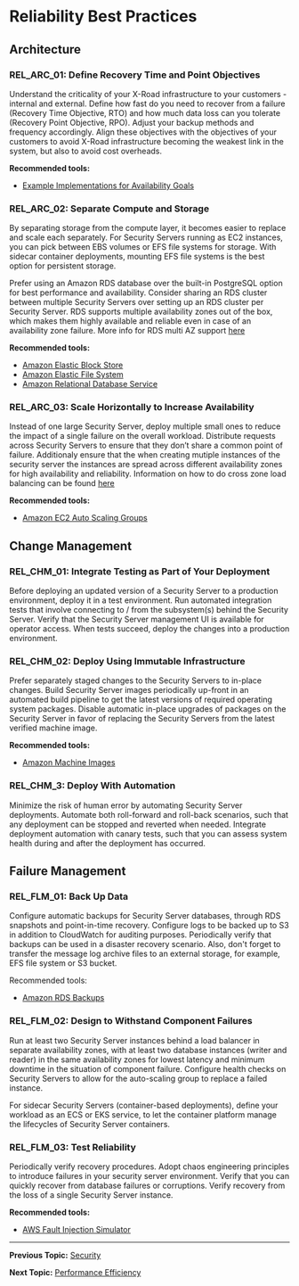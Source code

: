 # Reliability Best Practices

## Architecture

### REL_ARC_01: Define Recovery Time and Point Objectives

Understand the criticality of your X-Road infrastructure to your customers - internal and external. Define how fast
do you need to recover from a failure (Recovery Time Objective, RTO) and how much data loss can you tolerate (Recovery
Point Objective, RPO). Adjust your backup methods and frequency accordingly. Align these objectives with the objectives
of your customers to avoid X-Road infrastructure becoming the weakest link in the system, but also to avoid cost 
overheads.

**Recommended tools:**
* [Example Implementations for Availability Goals](https://docs.aws.amazon.com/wellarchitected/latest/reliability-pillar/example-implementations-for-availability-goals.html)


### REL_ARC_02: Separate Compute and Storage

By separating storage from the compute layer, it becomes easier to replace and scale each separately. For Security Servers
running as EC2 instances, you can pick between EBS volumes or EFS file systems for storage. With sidecar container deployments, 
mounting EFS file systems is the best option for persistent storage. 

Prefer using an Amazon RDS database over the built-in PostgreSQL option for best performance and availability. Consider
sharing an RDS cluster between multiple Security Servers over setting up an RDS cluster per Security Server. RDS supports multiple availability zones out of the box, which makes them highly available and reliable even in case of an availability zone failure. More info for RDS multi AZ support [here](https://docs.aws.amazon.com/AmazonRDS/latest/UserGuide/Concepts.MultiAZ.html)

**Recommended tools:**
* [Amazon Elastic Block Store](https://aws.amazon.com/ebs/)
* [Amazon Elastic File System](https://aws.amazon.com/efs/)
* [Amazon Relational Database Service](https://aws.amazon.com/rds/)

### REL_ARC_03: Scale Horizontally to Increase Availability

Instead of one large Security Server, deploy multiple small ones to reduce the impact of a single failure on the 
overall workload. Distribute requests across Security Servers to ensure that they don’t share a common point of 
failure. Additionaly ensure that the when creating mutiple instances of the security server the instances are spread across different availability zones for high availability and reliability. Information on how to do cross zone load balancing can be found [here](https://docs.aws.amazon.com/elasticloadbalancing/latest/userguide/how-elastic-load-balancing-works.html)

**Recommended tools:**
* [Amazon EC2 Auto Scaling Groups](https://docs.aws.amazon.com/autoscaling/ec2/userguide/AutoScalingGroup.html)

## Change Management

### REL_CHM_01: Integrate Testing as Part of Your Deployment

Before deploying an updated version of a Security Server to a production environment, deploy it in a test environment.
Run automated integration tests that involve connecting to / from the subsystem(s) behind the Security Server. 
Verify that the Security Server management UI is available for operator access. When tests succeed, deploy the changes
into a production environment.

### REL_CHM_02: Deploy Using Immutable Infrastructure

Prefer separately staged changes to the Security Servers to in-place changes. Build Security Server images periodically
up-front in an automated build pipeline to get the latest versions of required operating system packages. Disable 
automatic in-place upgrades of packages on the Security Server in favor of replacing the Security Servers from the
latest verified machine image.

**Recommended tools:**
* [Amazon Machine Images](https://docs.aws.amazon.com/AWSEC2/latest/UserGuide/AMIs.html)

### REL_CHM_3: Deploy With Automation

Minimize the risk of human error by automating Security Server deployments. Automate both roll-forward and roll-back
scenarios, such that any deployment can be stopped and reverted when needed. Integrate deployment automation with 
canary tests, such that you can assess system health during and after the deployment has occurred. 

## Failure Management

### REL_FLM_01: Back Up Data

Configure automatic backups for Security Server databases, through RDS snapshots and point-in-time recovery. Configure
logs to be backed up to S3 in addition to CloudWatch for auditing purposes. Periodically verify that backups can be
used in a disaster recovery scenario. Also, don't forget to transfer the message log archive files to an external
storage, for example, EFS file system or S3 bucket.

Recommended tools:
* [Amazon RDS Backups](https://docs.aws.amazon.com/AmazonRDS/latest/UserGuide/USER_WorkingWithAutomatedBackups.html)

### REL_FLM_02: Design to Withstand Component Failures

Run at least two Security Server instances behind a load balancer in separate availability zones, with at least two 
database instances (writer and reader) in the same availability zones for lowest latency and minimum downtime in the 
situation of component failure. Configure health checks on Security Servers to allow for the auto-scaling group to 
replace a failed instance.

For sidecar Security Servers (container-based deployments), define your workload as an ECS or EKS service, to let
the container platform manage the lifecycles of Security Server containers.

### REL_FLM_03: Test Reliability

Periodically verify recovery procedures. Adopt chaos engineering principles to introduce failures in your security
server environment. Verify that you can quickly recover from database failures or corruptions. Verify recovery from
the loss of a single Security Server instance.

**Recommended tools:**
* [AWS Fault Injection Simulator](https://aws.amazon.com/fis/)

---

**Previous Topic:** [Security](security.md)

**Next Topic:** [Performance Efficiency](performance-efficiency.md)
